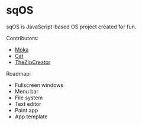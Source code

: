 # sqOS

sqOS is JavaScript-based OS project created for fun.

Contributors:
- [Moka](https://github.com/DawnStar907)
- [Cat](https://github.com/yourmom64209)
- [TheZipCreator](https://github.com/https://github.com/TheZipCreator)

Roadmap:

- Fullscreen windows
- Menu bar
- File system
- Text editor
- Paint app
- App template
